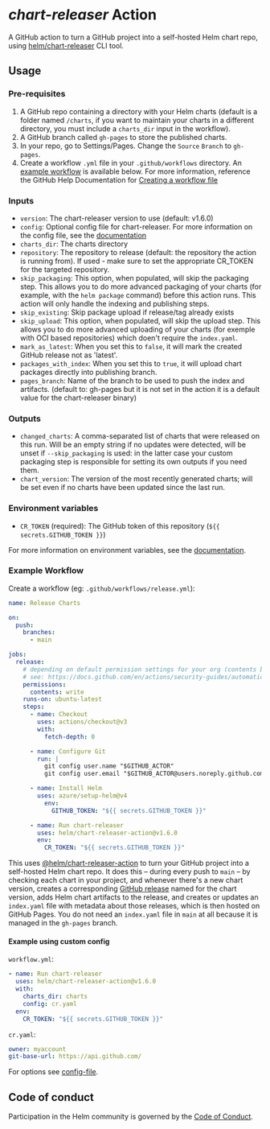 # _chart-releaser_ Action

A GitHub action to turn a GitHub project into a self-hosted Helm chart repo, using [helm/chart-releaser](https://github.com/helm/chart-releaser) CLI tool.

## Usage

### Pre-requisites

1. A GitHub repo containing a directory with your Helm charts (default is a folder named `/charts`, if you want to
   maintain your charts in a different directory, you must include a `charts_dir` input in the workflow).
1. A GitHub branch called `gh-pages` to store the published charts.
1. In your repo, go to Settings/Pages. Change the `Source` `Branch` to `gh-pages`.
1. Create a workflow `.yml` file in your `.github/workflows` directory. An [example workflow](#example-workflow) is available below.
   For more information, reference the GitHub Help Documentation for [Creating a workflow file](https://help.github.com/en/articles/configuring-a-workflow#creating-a-workflow-file)

### Inputs

- `version`: The chart-releaser version to use (default: v1.6.0)
- `config`: Optional config file for chart-releaser. For more information on the config file, see the [documentation](https://github.com/helm/chart-releaser#config-file)
- `charts_dir`: The charts directory
- `repository`: The repository to release (default: the repository the action is running from). If used - make sure to set the appropriate CR_TOKEN for the targeted repository.
- `skip_packaging`: This option, when populated, will skip the packaging step. This allows you to do more advanced packaging of your charts (for example, with the `helm package` command) before this action runs. This action will only handle the indexing and publishing steps.
- `skip_existing`: Skip package upload if release/tag already exists
- `skip_upload`: This option, when populated, will skip the upload step. This allows you to do more advanced uploading of your charts (for exemple with OCI based repositories) which doen't require the `index.yaml`.
- `mark_as_latest`: When you set this to `false`, it will mark the created GitHub release not as 'latest'.
- `packages_with_index`: When you set this to `true`, it will upload chart packages directly into publishing branch.
- `pages_branch`: Name of the branch to be used to push the index and artifacts. (default to: gh-pages but it is not set in the action it is a default value for the chart-releaser binary)

### Outputs

- `changed_charts`: A comma-separated list of charts that were released on this run. Will be an empty string if no updates were detected, will be unset if `--skip_packaging` is used: in the latter case your custom packaging step is responsible for setting its own outputs if you need them.
- `chart_version`: The version of the most recently generated charts; will be set even if no charts have been updated since the last run.

### Environment variables

- `CR_TOKEN` (required): The GitHub token of this repository (`${{ secrets.GITHUB_TOKEN }}`)

For more information on environment variables, see the [documentation](https://github.com/helm/chart-releaser#environment-variables).

### Example Workflow

Create a workflow (eg: `.github/workflows/release.yml`):

```yaml
name: Release Charts

on:
  push:
    branches:
      - main

jobs:
  release:
    # depending on default permission settings for your org (contents being read-only or read-write for workloads), you will have to add permissions
    # see: https://docs.github.com/en/actions/security-guides/automatic-token-authentication#modifying-the-permissions-for-the-github_token
    permissions:
      contents: write
    runs-on: ubuntu-latest
    steps:
      - name: Checkout
        uses: actions/checkout@v3
        with:
          fetch-depth: 0

      - name: Configure Git
        run: |
          git config user.name "$GITHUB_ACTOR"
          git config user.email "$GITHUB_ACTOR@users.noreply.github.com"

      - name: Install Helm
        uses: azure/setup-helm@v4
          env:
            GITHUB_TOKEN: "${{ secrets.GITHUB_TOKEN }}"

      - name: Run chart-releaser
        uses: helm/chart-releaser-action@v1.6.0
        env:
          CR_TOKEN: "${{ secrets.GITHUB_TOKEN }}"
```

This uses [@helm/chart-releaser-action](https://www.github.com/helm/chart-releaser-action) to turn your GitHub project into a self-hosted Helm chart repo.
It does this – during every push to `main` – by checking each chart in your project, and whenever there's a new chart version, creates a corresponding [GitHub release](https://help.github.com/en/github/administering-a-repository/about-releases) named for the chart version, adds Helm chart artifacts to the release, and creates or updates an `index.yaml` file with metadata about those releases, which is then hosted on GitHub Pages. You do not need an `index.yaml` file in `main` at all because it is managed in the `gh-pages` branch.

#### Example using custom config

`workflow.yml`:

```yaml
- name: Run chart-releaser
  uses: helm/chart-releaser-action@v1.6.0
  with:
    charts_dir: charts
    config: cr.yaml
  env:
    CR_TOKEN: "${{ secrets.GITHUB_TOKEN }}"
```

`cr.yaml`:

```yaml
owner: myaccount
git-base-url: https://api.github.com/
```

For options see [config-file](https://github.com/helm/chart-releaser#config-file).

## Code of conduct

Participation in the Helm community is governed by the [Code of Conduct](CODE_OF_CONDUCT.md).
